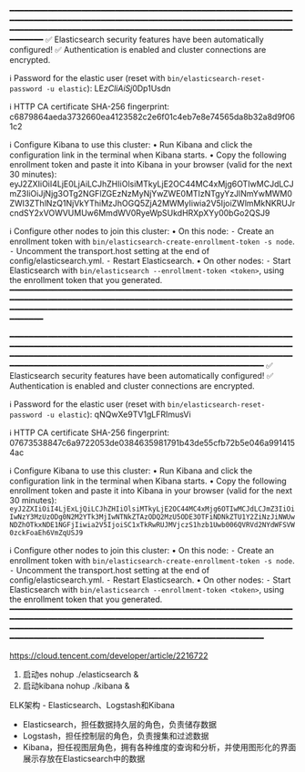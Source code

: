 
━━━━━━━━━━━━━━━━━━━━━━━━━━━━━━━━━━━━━━━━━━━━━━━━━━━━━━━━━━━━━━━━━━━━━━━━━━━━━━━━━━━━━━━━━━━━━━━━━━━━━━━━━━━━━━━━━━━━━━━━━━━━━━━━━━━━━━━━━━━━━━━━━━━━━━━━━━━━━━━━━━━━━━━━━━━━━━━━━━━━━━━━
✅ Elasticsearch security features have been automatically configured!
✅ Authentication is enabled and cluster connections are encrypted.

ℹ️  Password for the elastic user (reset with `bin/elasticsearch-reset-password -u elastic`):
LE*zCliAiSj*0Dp1Usdn

ℹ️  HTTP CA certificate SHA-256 fingerprint:
c6879864aeda3732660ea4123582c2e6f01c4eb7e8e74565da8b32a8d9f061c2

ℹ️  Configure Kibana to use this cluster:
• Run Kibana and click the configuration link in the terminal when Kibana starts.
• Copy the following enrollment token and paste it into Kibana in your browser (valid for the next 30 minutes):
eyJ2ZXIiOiI4LjE0LjAiLCJhZHIiOlsiMTkyLjE2OC44MC4xMjg6OTIwMCJdLCJmZ3IiOiJjNjg3OTg2NGFlZGEzNzMyNjYwZWE0MTIzNTgyYzJlNmYwMWM0ZWI3ZThlNzQ1NjVkYThiMzJhOGQ5ZjA2MWMyIiwia2V5IjoiZWlmMkNKRUJrcndSY2xVOWVUMUw6MmdWV0RyeWpSUkdHRXpXYy00bGo2QSJ9

ℹ️  Configure other nodes to join this cluster:
• On this node:
⁃ Create an enrollment token with `bin/elasticsearch-create-enrollment-token -s node`.
⁃ Uncomment the transport.host setting at the end of config/elasticsearch.yml.
⁃ Restart Elasticsearch.
• On other nodes:
⁃ Start Elasticsearch with `bin/elasticsearch --enrollment-token <token>`, using the enrollment token that you generated.
━━━━━━━━━━━━━━━━━━━━━━━━━━━━━━━━━━━━━━━━━━━━━━━━━━━━━━━━━━━━━━━━━━━━━━━━━━━━━━━━━━━━━━━━━━━━━━━━━━━━━━━━━━━━━━━━━━━━━━━━━━━━━━━━━━━━━━━━━━━━━━━━━━━━━━━━━━━━━━━━━━━━━━━━━━━━━━━━━━━━━━━━



━━━━━━━━━━━━━━━━━━━━━━━━━━━━━━━━━━━━━━━━━━━━━━━━━━━━━━━━━━━━━━━━━━━━━━━━━━━━━━━━━━━━━━━━━━━━━━━━━━━━━━━━━━━━━━━━━━━━━━━━━━━━━━━━━━━━━━━━━━━━━━━━━━━━━━━━━━━━━━━━━━━━━━━━━━━━━━━━━━━━━━━━━━━━━━━━━━━━━━━━━━━━━━━━━━━━━━━━━━━━━━━━━━━━━━
✅ Elasticsearch security features have been automatically configured!
✅ Authentication is enabled and cluster connections are encrypted.

ℹ️  Password for the elastic user (reset with `bin/elasticsearch-reset-password -u elastic`):
qNQwXe9TV1gLFRImusVi

ℹ️  HTTP CA certificate SHA-256 fingerprint:
07673538847c6a9722053de0384635981791b43de55cfb72b5e046a9914154ac

ℹ️  Configure Kibana to use this cluster:
• Run Kibana and click the configuration link in the terminal when Kibana starts.
• Copy the following enrollment token and paste it into Kibana in your browser (valid for the next 30 minutes):
`eyJ2ZXIiOiI4LjExLjQiLCJhZHIiOlsiMTkyLjE2OC44MC4xMjg6OTIwMCJdLCJmZ3IiOiIwNzY3MzUzODg0N2M2YTk3MjIwNTNkZTAzODQ2MzU5ODE3OTFiNDNkZTU1Y2ZiNzJiNWUwNDZhOTkxNDE1NGFjIiwia2V5IjoiSC1xTkRwRUJMVjczS1hzb1Uwb006QVRVd2NYdWFSVW0zckFoaEh6VmZqUSJ9`

ℹ️  Configure other nodes to join this cluster:
• On this node:
⁃ Create an enrollment token with `bin/elasticsearch-create-enrollment-token -s node`.
⁃ Uncomment the transport.host setting at the end of config/elasticsearch.yml.
⁃ Restart Elasticsearch.
• On other nodes:
⁃ Start Elasticsearch with `bin/elasticsearch --enrollment-token <token>`, using the enrollment token that you generated.
━━━━━━━━━━━━━━━━━━━━━━━━━━━━━━━━━━━━━━━━━━━━━━━━━━━━━━━━━━━━━━━━━━━━━━━━━━━━━━━━━━━━━━━━━━━━━━━━━━━━━━━━━━━━━━━━━━━━━━━━━━━━━━━━━━━━━━━━━━━━━━━━━━━━━━━━━━━━━━━━━━━━━━━━━━━━━━━━━━━━━━━━━━━━━━━━━━━━━━━━━━━━━━━━━━━━━━━━━━━━━━━━━━━━━━

https://cloud.tencent.com/developer/article/2216722

1. 启动es
   nohup ./elasticsearch &
2. 启动kibana
   nohup ./kibana &


ELK架构 - Elasticsearch、Logstash和Kibana
- Elasticsearch，担任数据持久层的角色，负责储存数据
- Logstash，担任控制层的角色，负责搜集和过滤数据
- Kibana，担任视图层角色，拥有各种维度的查询和分析，并使用图形化的界面展示存放在Elasticsearch中的数据
